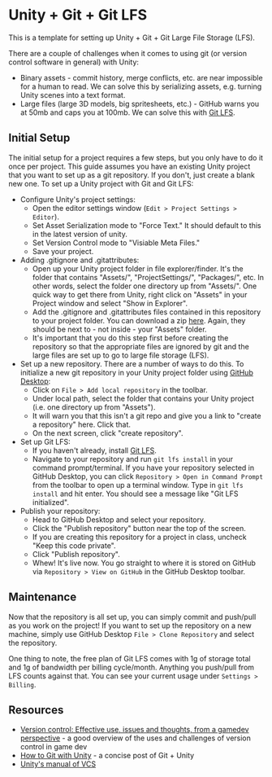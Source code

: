 # Unity + Git + Git LFS

This is a template for setting up Unity + Git + Git Large File Storage (LFS). 

There are a couple of challenges when it comes to using git (or version control software in general) with Unity:

- Binary assets - commit history, merge conflicts, etc. are near impossible for a human to read. We can solve this by serializing assets, e.g. turning Unity scenes into a text format.
- Large files (large 3D models, big spritesheets, etc.) - GitHub warns you at 50mb and caps you at 100mb. We can solve this with [Git LFS](https://git-lfs.github.com/).

## Initial Setup

The initial setup for a project requires a few steps, but you only have to do it once per project. This guide assumes you have an existing Unity project that you want to set up as a git repository. If you don't, just create a blank new one. To set up a Unity project with Git and Git LFS:

- Configure Unity's project settings:
  - Open the editor settings window (`Edit > Project Settings > Editor`).
  - Set Asset Serialization mode to "Force Text." It should default to this in the latest version of unity.
  - Set Version Control mode to "Visiable Meta Files."
  - Save your project.
- Adding .gitignore and .gitattributes:
  - Open up your Unity project folder in file explorer/finder. It's the folder that contains "Assets/", "ProjectSettings/", "Packages/", etc. In other words, select the folder one directory up from "Assets/". One quick way to get there from Unity, right click on "Assets" in your Project window and select "Show in Explorer".
  - Add the .gitignore and .gitattributes files contained in this repository to your project folder. You can download a zip [here](https://github.com/mikewesthad/unity-git-and-lfs/archive/master.zip). Again, they should be next to - not inside - your "Assets" folder.
  - It's important that you do this step first before creating the repository so that the appropriate files are ignored by git and the large files are set up to go to large file storage (LFS).
- Set up a new repository. There are a number of ways to do this. To initialize a new git repository in your Unity project folder using [GitHub Desktop](https://desktop.github.com/):
  - Click on `File > Add local repository` in the toolbar.
  - Under local path, select the folder that contains your Unity project (i.e. one directory up from "Assets").
  - It will warn you that this isn't a git repo and give you a link to "create a repository" here. Click that.
  - On the next screen, click "create repository".
- Set up Git LFS:
  - If you haven't already, install [Git LFS](https://git-lfs.github.com).
  - Navigate to your repository and run `git lfs install` in your command prompt/terminal. If you have your repository selected in  GitHub Desktop, you can click `Repository > Open in Command Prompt` from the toolbar to open up a terminal window. Type in `git lfs install` and hit enter. You should see a message like "Git LFS initialized".
- Publish your repository:
  - Head to GitHub Desktop and select your repository.
  - Click the "Publish repository" button near the top of the screen.
  - If you are creating this repository for a project in class, uncheck "Keep this code private".
  - Click "Publish repository".
  - Whew! It's live now. You go straight to where it is stored on GitHub via `Repository > View on GitHub` in the GitHub Desktop toolbar.

## Maintenance

Now that the repository is all set up, you can simply commit and push/pull as you work on the project! If you want to set up the repository on a new machine, simply use GitHub Desktop `File > Clone Repository` and select the repository.

One thing to note, the free plan of Git LFS comes with 1g of storage total and 1g of bandwidth per billing cycle/month. Anything you push/pull from LFS counts against that. You can see your current usage under `Settings > Billing`.

## Resources

- [Version control: Effective use, issues and thoughts, from a gamedev perspective](https://www.what-could-possibly-go-wrong.com/version-control/) - a good overview of the uses and challenges of version control in game dev
- [How to Git with Unity](https://thoughtbot.com/blog/how-to-git-with-unity) - a concise post of Git + Unity
- [Unity's manual of VCS](https://docs.unity3d.com/Manual/VersionControl.html)
